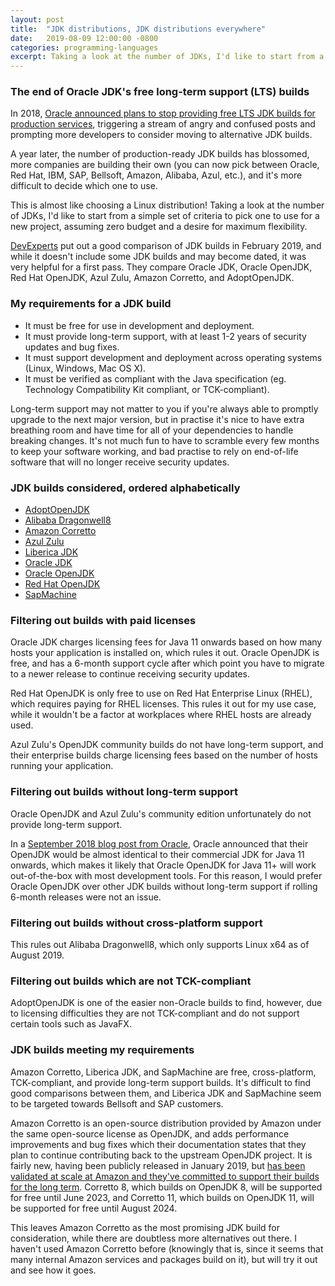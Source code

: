 ```yaml
---
layout: post
title:  "JDK distributions, JDK distributions everywhere"
date:   2019-08-09 12:00:00 -0800
categories: programming-languages
excerpt: Taking a look at the number of JDKs, I'd like to start from a simple set of criteria to pick one to use for a new project, assuming zero budget and a desire for maximum flexibility.
---
```

### The end of Oracle JDK's free long-term support (LTS) builds

In 2018, [Oracle announced plans to stop providing free LTS JDK builds for production services](https://blog.joda.org/2018/09/do-not-fall-into-oracles-java-11-trap.html), triggering a stream of angry and confused posts and prompting more developers to consider moving to alternative JDK builds.

A year later, the number of production-ready JDK builds has blossomed, more companies are building their own (you can now pick between Oracle, Red Hat, IBM, SAP, Bellsoft, Amazon, Alibaba, Azul, etc.), and it's more difficult to decide which one to use.

This is almost like choosing a Linux distribution!  Taking a look at the number of JDKs, I'd like to start from a simple set of criteria to pick one to use for a new project, assuming zero budget and a desire for maximum flexibility.

[DevExperts](https://devexperts.com/blog/oracle-jdk-vs-openjdk-builds-comparison/) put out a good comparison of JDK builds in February 2019, and while it doesn't include some JDK builds and may become dated, it was very helpful for a first pass.  They compare Oracle JDK, Oracle OpenJDK, Red Hat OpenJDK, Azul Zulu, Amazon Corretto, and AdoptOpenJDK.

### My requirements for a JDK build

* It must be free for use in development and deployment.
* It must provide long-term support, with at least 1-2 years of security updates and bug fixes.
* It must support development and deployment across operating systems (Linux, Windows, Mac OS X).
* It must be verified as compliant with the Java specification (eg. Technology Compatibility Kit compliant, or TCK-compliant).

Long-term support may not matter to you if you're always able to promptly upgrade to the next major version, but in practise it's nice to have extra breathing room and have time for all of your dependencies to handle breaking changes.  It's not much fun to have to scramble every few months to keep your software working, and bad practise to rely on end-of-life software that will no longer receive security updates.

### JDK builds considered, ordered alphabetically

* [AdoptOpenJDK](https://adoptopenjdk.net/)
* [Alibaba Dragonwell8](https://github.com/alibaba/dragonwell8)
* [Amazon Corretto](https://aws.amazon.com/corretto/)
* [Azul Zulu](https://www.azul.com/downloads/zulu-community/)
* [Liberica JDK](https://bell-sw.com/pages/java-12.0.2/)
* [Oracle JDK](https://www.oracle.com/technetwork/java/javase/downloads/index.html)
* [Oracle OpenJDK](https://jdk.java.net/)
* [Red Hat OpenJDK](https://developers.redhat.com/products/openjdk/overview)
* [SapMachine](https://sap.github.io/SapMachine/)

### Filtering out builds with paid licenses

Oracle JDK charges licensing fees for Java 11 onwards based on how many hosts your application is installed on, which rules it out.  Oracle OpenJDK is free, and has a 6-month support cycle after which point you have to migrate to a newer release to continue receiving security updates.

Red Hat OpenJDK is only free to use on Red Hat Enterprise Linux (RHEL), which requires paying for RHEL licenses.  This rules it out for my use case, while it wouldn't be a factor at workplaces where RHEL hosts are already used.

Azul Zulu's OpenJDK community builds do not have long-term support, and their enterprise builds charge licensing fees based on the number of hosts running your application.

### Filtering out builds without long-term support

Oracle OpenJDK and Azul Zulu's community edition unfortunately do not provide long-term support.

In a [September 2018 blog post from Oracle](https://blogs.oracle.com/java-platform-group/oracle-jdk-releases-for-java-11-and-later), Oracle announced that their OpenJDK would be almost identical to their commercial JDK for Java 11 onwards, which makes it likely that Oracle OpenJDK for Java 11+ will work out-of-the-box with most development tools.  For this reason, I would prefer Oracle OpenJDK over other JDK builds without long-term support if rolling 6-month releases were not an issue.

### Filtering out builds without cross-platform support

This rules out Alibaba Dragonwell8, which only supports Linux x64 as of August 2019.

### Filtering out builds which are not TCK-compliant

AdoptOpenJDK is one of the easier non-Oracle builds to find, however, due to licensing difficulties they are not TCK-compliant and do not support certain tools such as JavaFX.

### JDK builds meeting my requirements

Amazon Corretto, Liberica JDK, and SapMachine are free, cross-platform, TCK-compliant, and provide long-term support builds.  It's difficult to find good comparisons between them, and Liberica JDK and SapMachine seem to be targeted towards Bellsoft and SAP customers.

Amazon Corretto is an open-source distribution provided by Amazon under the same open-source license as OpenJDK, and adds performance improvements and bug fixes which their documentation states that they plan to continue contributing back to the upstream OpenJDK project.  It is fairly new, having been publicly released in January 2019, but [has been validated at scale at Amazon and they've committed to support their builds for the long term](https://aws.amazon.com/corretto/faqs/).  Corretto 8, which builds on OpenJDK 8, will be supported for free until June 2023, and Corretto 11, which builds on OpenJDK 11, will be supported for free until August 2024.

This leaves Amazon Corretto as the most promising JDK build for consideration, while there are doubtless more alternatives out there.  I haven't used Amazon Corretto before (knowingly that is, since it seems that many internal Amazon services and packages build on it), but will try it out and see how it goes.